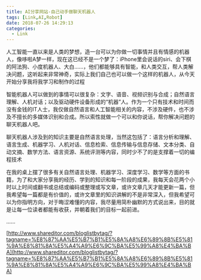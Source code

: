 ```yaml
---
title: AI分享网站-自己动手做聊天机器人
tags: [Link,AI,Robot]
date: 2018-07-26 14:29:13
categories:
  - Link
---
```


人工智能一直以来是人类的梦想，造一台可以为你做一切事情并且有情感的机器人，像哆啦A梦一样，现在这已经不是一个梦了：iPhone里会说话的siri、会下棋的阿法狗、小度机器人、大白......，他们都能够具有智能，和人类交互，帮人类解决问题，这听起来非常神奇，实际上我们自己也可以做一个这样的机器人，从今天开始分享我将我学习和制作的过程 

智能机器人可以做到的事情可以很复杂：文字、语音、视频识别与合成；自然语言理解、人机对话；以及驱动硬件设备形成的“机器”人。作为一个只有技术和时间而没有金钱的IT人士，我仅做自然语言和人工智能相关的内容，不涉及硬件，也不涉及不擅长的多媒体识别和合成。所以索性就做一个可以和你说话，帮你解决问题的聊天机器人吧。

聊天机器人涉及到的知识主要是自然语言处理，当然这包括了：语言分析和理解、语言生成、机器学习、人机对话、信息检索、信息传输与信息存储、文本分类、自动文摘、数学方法、语言资源、系统评测等内容，同时少不了的是支撑着一切的编程技术

在我的桌上摆了很多有关自然语言处理、机器学习、深度学习、数学等方面的书籍，为了和大家分享我的经历、学到的知识和每一阶段的成果，我每天会花两个小时以上时间或翻书或总结或编码或整理或写文章，或许文章几天才能更新一篇，但我希望每一篇都是有价值的，或许文章里的知识讲解的不是非常深入，但我希望可以为你指明方向，对于晦涩难懂的内容，我尽量用简朴幽默的方式说出来，目的就是让每一位读者都能有收获，并朝着我们的目标一起前进。

......

[http://www.shareditor.com/bloglistbytag/?tagname=%E8%87%AA%E5%B7%B1%E5%8A%A8%E6%89%8B%E5%81%9A%E8%81%8A%E5%A4%A9%E6%9C%BA%E5%99%A8%E4%BA%BA](http://www.shareditor.com/bloglistbytag/?tagname=%E8%87%AA%E5%B7%B1%E5%8A%A8%E6%89%8B%E5%81%9A%E8%81%8A%E5%A4%A9%E6%9C%BA%E5%99%A8%E4%BA%BA)